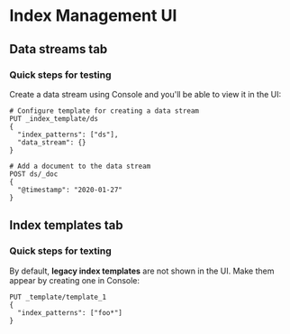 # Index Management UI

## Data streams tab

### Quick steps for testing

Create a data stream using Console and you'll be able to view it in the UI:

```
# Configure template for creating a data stream
PUT _index_template/ds
{
  "index_patterns": ["ds"],
  "data_stream": {}
}

# Add a document to the data stream
POST ds/_doc
{
  "@timestamp": "2020-01-27"
}
```

## Index templates tab

### Quick steps for texting

By default, **legacy index templates** are not shown in the UI. Make them appear by creating one in Console:

```
PUT _template/template_1
{
  "index_patterns": ["foo*"]
}
```